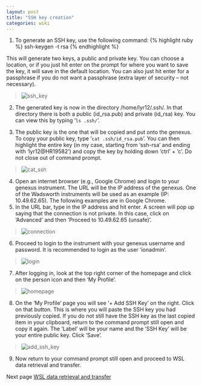 ```yaml
---
layout: post
title: "SSH key creation"
categories: wiki
---
```


1.	To generate an SSH key, use the following command:
{% highlight ruby %}
ssh-keygen -t rsa
{% endhighlight %}

This will generate two keys, a public and private key. You can choose a location, or if you just hit enter on the prompt for where you want to save the key, it will save in the default location. You can also just hit enter for a passphrase if you do not want a passphrase (extra layer of security – not necessary).
 
> ![ssh_key](https://user-images.githubusercontent.com/62037577/195848068-ee674ffb-c439-4cc7-9bc7-b85a72ebc817.png)

2.	The generated key is now in the directory /home/lyr12/.ssh/. In that directory there is both a public (id_rsa.pub) and private (id_rsa) key. You can view this by typing ‘`ls .ssh/`’.
 
3.	The public key is the one that will be copied and put onto the genexus. To copy your public key, type ‘`cat .ssh/id_rsa.pub`’. You can then highlight the entire key (in my case, starting from ‘ssh-rsa’ and ending with ‘lyr12@HR19582’) and copy the key by holding down ‘ctrl’ + ‘c’. Do not close out of command prompt.
 
> ![cat_ssh](https://user-images.githubusercontent.com/62037577/195848110-16e0f632-5269-41b0-8c80-20c317888fa0.png)

4.	Open an internet browser (e.g., Google Chrome) and login to your genexus instrument. The URL will be the IP address of the genexus. One of the Wadsworth instruments will be used as an example (IP: 10.49.62.65). The following examples are in Google Chrome.
5.	In the URL bar, type in the IP address and hit enter. A screen will pop up saying that the connection is not private. In this case, click on ‘Advanced’ and then ‘Proceed to 10.49.62.65 (unsafe)’.
 
> ![connection](https://user-images.githubusercontent.com/62037577/195848128-91fc0676-a3fa-4b8d-b873-0d4417d5a153.png)

6.	Proceed to login to the instrument with your genexus username and password. It is recommended to login as the user ‘ionadmin’.
 
> ![login](https://user-images.githubusercontent.com/62037577/195848144-dc88def1-a24b-47a5-95a7-658aa55649c3.png)

7.	After logging in, look at the top right corner of the homepage and click on the person icon and then ‘My Profile’.
 
> ![homepage](https://user-images.githubusercontent.com/62037577/195848397-7b187152-8870-4320-adce-e39cd31deb85.png)

8.	On the ‘My Profile’ page you will see ‘+ Add SSH Key’ on the right. Click on that button. This is where you will paste the SSH key you had previously copied. If you do not still have the SSH key as the last copied item in your clipboard, return to the command prompt still open and copy it again. The ‘Label’ will be your name and the ‘SSH Key’ will be your entire public key. Click ‘Save’.
 
> ![add_ssh_key](https://user-images.githubusercontent.com/62037577/195848410-2c76d743-3755-4bae-9096-b429643d982b.png)

9.	Now return to your command prompt still open and proceed to WSL data retrieval and transfer.

Next page [WSL data retrieval and transfer](./WSL-data-retrieval-and-transfer.md)